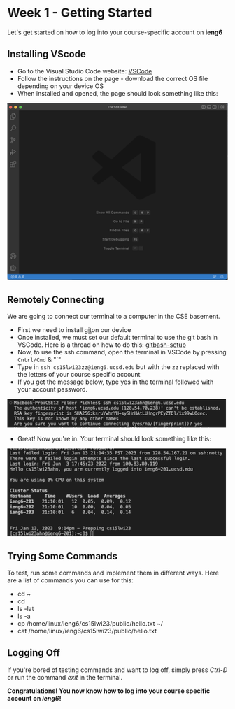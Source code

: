 # Week 1 - Getting Started 

Let's get started on how to log into your course-specific account on **ieng6**

## Installing VScode

* Go to the Visual Studio Code website: [VSCode](https://code.visualstudio.com/)
* Follow the instructions on the page - download the correct OS file depending on your device OS
* When installed and opened, the page should look something like this: 

<img src = "images/vscode.png" width = "700">

## Remotely Connecting 

We are going to connect our terminal to a computer in the CSE basement. 

* First we need to install [git](https://git-scm.com/downloads)on our device
* Once installed, we must set our default terminal to use the git bash in VSCode. Here is a thread on how to do this: 
[gitbash-setup](https://stackoverflow.com/questions/42606837/how-do-i-use-bash-on-windows-from-the-visual-studio-code-integrated-terminal/50527994#50527994) 
* Now, to use the ssh command, open the terminal in VSCode by pressing `Cntrl/Cmd` & "`"
* Type in `ssh cs15lwi23zz@ieng6.ucsd.edu` but with the `zz` replaced with the letters of your course specific account 
* If you get the message below, type yes in the terminal followed with your account password. 

<img src = "images/yes_no.png" width = "500" > 

* Great! Now you're in. Your terminal should look something like this: 

<img src = "images/successful_login.png" width = "500"> 

## Trying Some Commands

To test, run some commands and implement them in different ways. Here are a list of commands you can use for this: 

* cd ~
* cd
* ls -lat
* ls -a
* cp /home/linux/ieng6/cs15lwi23/public/hello.txt ~/
* cat /home/linux/ieng6/cs15lwi23/public/hello.txt

## Logging Off

If you're bored of testing commands and want to log off, simply press *Ctrl-D* or run the command *exit* in the terminal. 

**Congratulations! You now know how to log into your course specific account on *ieng6*!**
